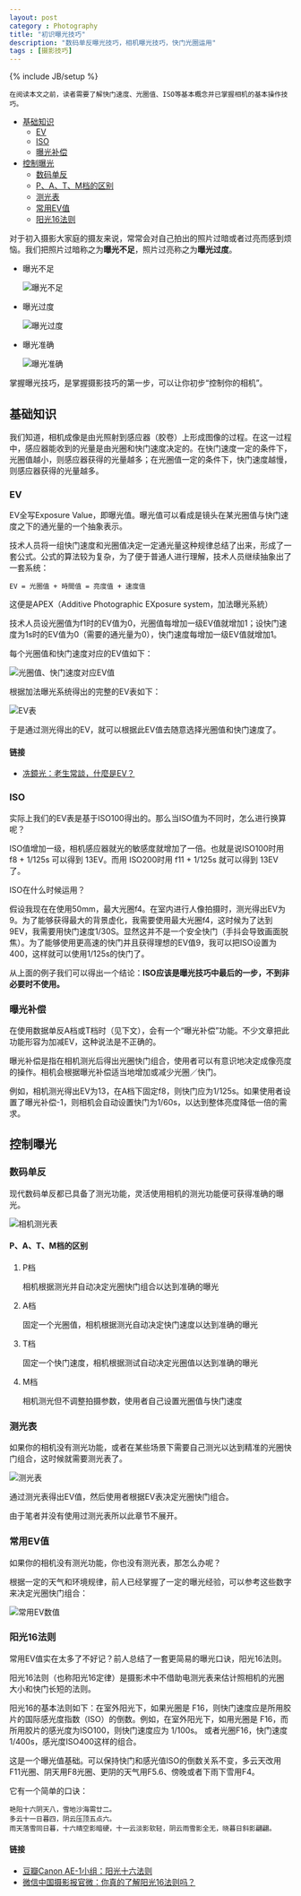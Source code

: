 ```yaml
---
layout: post
category : Photography
title: "初识曝光技巧"
description: "数码单反曝光技巧，相机曝光技巧，快门光圈运用"
tags : [摄影技巧]
---
```

{% include JB/setup %}

```
在阅读本文之前，读者需要了解快门速度、光圈值、ISO等基本概念并已掌握相机的基本操作技巧。
```

* [基础知识](./#basics)
    * [EV](./#ev)
    * [ISO](./#iso)
    * [曝光补偿](./#compensation)
* [控制曝光](./#control)
    * [数码单反](./#dslr)
    * [P、A、T、M档的区别](./#patm)
    * [测光表](./#actinometer)
    * [常用EV值](./#common)
    * [阳光16法则](./#sunshine16)

对于初入摄影大家庭的摄友来说，常常会对自己拍出的照片过暗或者过亮而感到烦恼。我们把照片过暗称之为**曝光不足**，照片过亮称之为**曝光过度**。

* 曝光不足

    ![曝光不足]()

* 曝光过度

    ![曝光过度]()

* 曝光准确

    ![曝光准确]()

掌握曝光技巧，是掌握摄影技巧的第一步，可以让你初步“控制你的相机”。

<h2 id="basics">基础知识</h2>

我们知道，相机成像是由光照射到感应器（胶卷）上形成图像的过程。在这一过程中，感应器能收到的光量是由光圈和快门速度决定的。在快门速度一定的条件下，光圈值越小，则感应器获得的光量越多；在光圈值一定的条件下，快门速度越慢，则感应器获得的光量越多。

<h3 id="ev">EV</h3>

EV全写Exposure Value，即曝光值。曝光值可以看成是镜头在某光圈值与快门速度之下的通光量的一个抽象表示。

技术人员将一组快门速度和光圈值决定一定通光量这种规律总结了出来，形成了一套公式。公式的算法较为复杂，为了便于普通人进行理解，技术人员继续抽象出了一套系统：

    EV = 光圈值 + 時間值 = 亮度值 + 速度值

这便是APEX（Additive Photographic EXposure system，加法曝光系統）

技术人员设光圈值为f1时的EV值为0，光圈值每增加一级EV值就增加1；设快门速度为1s时的EV值为0（需要的通光量为0），快门速度每增加一级EV值就增加1。

每个光圈值和快门速度对应的EV值如下：

![光圈值、快门速度对应EV值]()

根据加法曝光系统得出的完整的EV表如下：

![EV表]()

于是通过测光得出的EV，就可以根据此EV值去随意选择光圈值和快门速度了。

<h4>链接</h4>

* [冼鏡光：老生常談，什麼是EV？](http://blog.dcview.com/article.php?a=UmwJbgVjVmc%253D)

<h3 id="iso">ISO</h3>

实际上我们的EV表是基于ISO100得出的。那么当ISO值为不同时，怎么进行换算呢？

ISO值增加一级，相机感应器就光的敏感度就增加了一倍。也就是说ISO100时用 f8 + 1/125s 可以得到 13EV。而用 ISO200时用 f11 + 1/125s 就可以得到 13EV了。

ISO在什么时候运用？

假设我现在在使用50mm，最大光圈f4。在室内进行人像拍摄时，测光得出EV为9。为了能够获得最大的背景虚化，我需要使用最大光圈f4，这时候为了达到9EV，我需要用快门速度1/30S。显然这并不是一个安全快门（手抖会导致画面脱焦）。为了能够使用更高速的快门并且获得理想的EV值9，我可以把ISO设置为400，这样就可以使用1/125s的快门了。

从上面的例子我们可以得出一个结论：**ISO应该是曝光技巧中最后的一步，不到非必要时不使用。**

<h3 id="compensation">曝光补偿</h3>

在使用数据单反A档或T档时（见下文），会有一个“曝光补偿”功能。不少文章把此功能形容为加减EV，这种说法是不正确的。

曝光补偿是指在相机测光后得出光圈快门组合，使用者可以有意识地决定成像亮度的操作。相机会根据曝光补偿适当地增加或减少光圈／快门。

例如，相机测光得出EV为13，在A档下固定f8，则快门应为1/125s。如果使用者设置了曝光补偿-1，则相机会自动设置快门为1/60s，以达到整体亮度降低一倍的需求。

<h2 id="control">控制曝光</h2>

<h3 id="dslr">数码单反</h3>

现代数码单反都已具备了测光功能，灵活使用相机的测光功能便可获得准确的曝光。

![相机测光表]()

<h4 id="patm">P、A、T、M档的区别</h4>

1. P档

    相机根据测光并自动决定光圈快门组合以达到准确的曝光

2. A档

    固定一个光圈值，相机根据测光自动决定快门速度以达到准确的曝光

3. T档

    固定一个快门速度，相机根据测试自动决定光圈值以达到准确的曝光

4. M档

    相机测光但不调整拍摄参数，使用者自己设置光圈值与快门速度

<h3 id="actinometer">测光表</h3>

如果你的相机没有测光功能，或者在某些场景下需要自己测光以达到精准的光圈快门组合，这时候就需要测光表了。

![测光表]()

通过测光表得出EV值，然后使用者根据EV表决定光圈快门组合。

由于笔者并没有使用过测光表所以此章节不展开。

<h3 id="common">常用EV值</h3>

如果你的相机没有测光功能，你也没有测光表，那怎么办呢？

根据一定的天气和环境规律，前人已经掌握了一定的曝光经验，可以参考这些数字来决定光圈快门组合：

![常用EV数值]()

<h3 id="sunshine16">阳光16法则</h3>

常用EV值实在太多了不好记？前人总结了一套更简易的曝光口诀，阳光16法则。

阳光16法则（也称阳光16定律）是摄影术中不借助电测光表来估计照相机的光圈大小和快门长短的法则。

阳光16的基本法则如下：在室外阳光下，如果光圈是 F16，则快门速度应是所用胶片的国际感光度指数（ISO）的倒数。例如，在室外阳光下，如用光圈是 F16，而所用胶片的感光度为ISO100，则快门速度应为 1/100s。 或者光圈F16，快门速度1/400s，感光度ISO400这样的组合。

这是一个曝光值基础。可以保持快门和感光值ISO的倒数关系不变，多云天改用F11光圈、阴天用F8光圈、更阴的天气用F5.6、傍晚或者下雨下雪用F4。

它有一个简单的口诀：

    艳阳十六阴天八，雪地沙海需廿二。
    多云十一日暮四，阴云压顶五点六。
    雨天落雪同日暮，十六晴空影暗硬，十一云淡影软轻，阴云雨雪影全无，晓暮日斜影翩翩。

<h4 id="">链接</h4>

* [豆瓣Canon AE-1小组：阳光十六法则](http://www.douban.com/group/topic/13525470/)
* [微信中国摄影报官微：你真的了解阳光16法则吗？](http://mp.weixin.qq.com/s?__biz=MjM5ODkzNDE0MQ==&mid=202209404&idx=2&sn=46b22e408a1da6e994a9ed322667ef8a&)